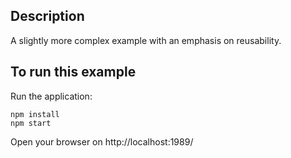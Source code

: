 ## Description

A slightly more complex example with an emphasis on reusability.


## To run this example

Run the application:
```
npm install
npm start
```

Open your browser on http://localhost:1989/
